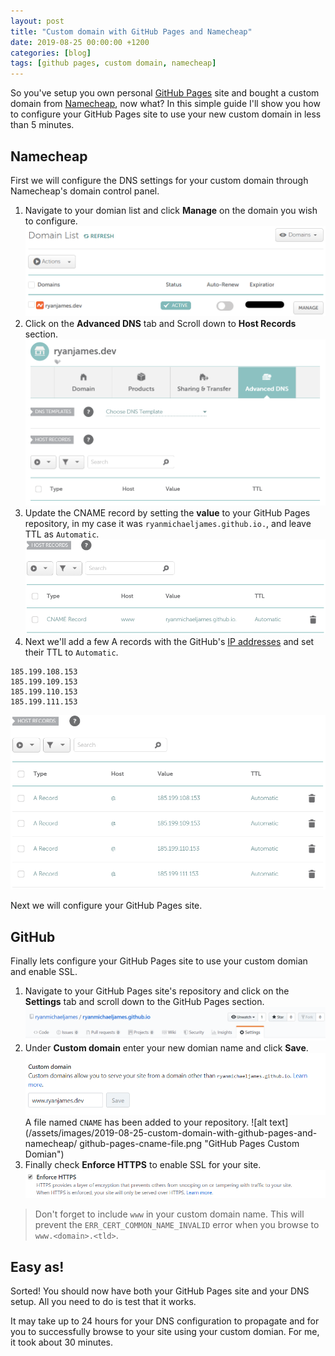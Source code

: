 ```yaml
---
layout: post
title: "Custom domain with GitHub Pages and Namecheap"
date: 2019-08-25 00:00:00 +1200
categories: [blog]
tags: [github pages, custom domain, namecheap]
---
```

So you've setup you own personal [GitHub Pages](https://pages.github.com) site and bought a custom domain from [Namecheap](https://www.namecheap.com), now what? In this simple guide I'll show you how to configure your GitHub Pages site to use your new custom domain in less than 5 minutes.

## Namecheap
First we will configure the DNS settings for your custom domain through Namecheap's domain control panel.

1. Navigate to your domian list and click **Manage** on the domain you wish to configure.
![Screenshot of the Namecheap domain list](/assets/images/2019-08-25-custom-domain-with-github-pages-and-namecheap/namecheap-domian-list.png "Namecheap domian list")
2. Click on the **Advanced DNS** tab and Scroll down to **Host Records** section.
![Screenshot of the Namecheap DNS control panel](/assets/images/2019-08-25-custom-domain-with-github-pages-and-namecheap/namecheap-advanced-dns.png "Namecheap Advanced DNS")
4. Update the CNAME record by setting the **value** to your GitHub Pages repository, in my case it was `ryanmichaeljames.github.io.`, and leave TTL as `Automatic`.
![Screenshot of the CNAME record](/assets/images/2019-08-25-custom-domain-with-github-pages-and-namecheap/namecheap-cname-record.png "Namecheap CNAME Record")
5. Next we'll add a few A records with the GitHub's [IP addresses](https://help.github.com/en/articles/setting-up-an-apex-domain#configuring-a-records-with-your-dns-provider) and set their TTL to `Automatic`.
```
185.199.108.153
185.199.109.153
185.199.110.153
185.199.111.153
```
![Screenshot of the A records](/assets/images/2019-08-25-custom-domain-with-github-pages-and-namecheap/namecheap-a-records.png "Namecheap A Records")

Next we will configure your GitHub Pages site.

## GitHub

Finally lets configure your GitHub Pages site to use your custom domian and enable SSL.

1. Navigate to your GitHub Pages site's repository and click on the **Settings** tab and scroll down to the GitHub Pages section.
![Screenshot of the GitHub settings tab.](/assets/images/2019-08-25-custom-domain-with-github-pages-and-namecheap/github-pages-settings.png "GitHub Pages Settings")
3. Under **Custom domain** enter your new domian name and click **Save**.
![Screenshot of the GitHub Pages custom domain field](/assets/images/2019-08-25-custom-domain-with-github-pages-and-namecheap/github-pages-custom-domian.png "GitHub Pages Custom Domian")
A file named `CNAME` has been added to your repository.
![alt text](/assets/images/2019-08-25-custom-domain-with-github-pages-and-namecheap/
github-pages-cname-file.png "GitHub Pages Custom Domian")
5. Finally check **Enforce HTTPS** to enable SSL for your site.
![Screenshot of the GitHub Pages enforce HTTPs field](/assets/images/2019-08-25-custom-domain-with-github-pages-and-namecheap/github-pages-enforce-https.png "GitHub Pages Custom Domian")


> Don't forget to include `www` in your custom domain name. This will prevent the  `ERR_CERT_COMMON_NAME_INVALID` error when you browse to `www.<domain>.<tld>`.

## Easy as!

Sorted! You should now have both your GitHub Pages site and your DNS setup. All you need to do is test that it works.

It may take up to 24 hours for your DNS configuration to propagate and for you to successfully browse to your site using your custom domian. For me, it took about 30 minutes.